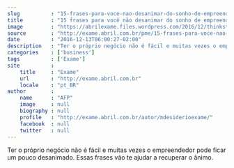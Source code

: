 ```yaml
---
slug          : "15-frases-para-voce-nao-desanimar-do-sonho-de-empreender"
title         : "15 frases para você não desanimar do sonho de empreender"
image         : "https://abrilexame.files.wordpress.com/2016/12/thinkstockphotos-492221608.jpg?quality=70&strip=all&w=1024"
source        : "http://exame.abril.com.br/pme/15-frases-para-voce-nao-desanimar-do-sonho-de-empreender/"
date          : "2016-12-13T06:00:27-02:00"
description   : "Ter o próprio negócio não é fácil e muitas vezes o empreendedor pode ficar um pouco desanimado. Essas frases vão te ajudar a recuperar o ânimo."
categories    : ['business']
tags          : ['Exame']
site          :
    title     : "Exame"
    url       : "http://exame.abril.com.br"
    locale    : "pt_BR"
author        :
    name      : "AFP"
    image     : null
    biography : null
    profile   : "http://exame.abril.com.br/autor/mdesiderioexame/"
    facebook  : null
    twitter   : null
---
```


Ter o próprio negócio não é fácil e muitas vezes o empreendedor pode ficar um pouco desanimado. Essas frases vão te ajudar a recuperar o ânimo.
